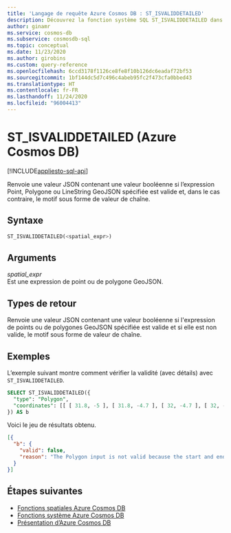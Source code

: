 ```yaml
---
title: 'Langage de requête Azure Cosmos DB : ST_ISVALIDDETAILED'
description: Découvrez la fonction système SQL ST_ISVALIDDETAILED dans Azure Cosmos DB.
author: ginamr
ms.service: cosmos-db
ms.subservice: cosmosdb-sql
ms.topic: conceptual
ms.date: 11/23/2020
ms.author: girobins
ms.custom: query-reference
ms.openlocfilehash: 6ccd3178f1126ce8fe8f10b126dc6eadaf72bf53
ms.sourcegitcommit: 1bf144dc5d7c496c4abeb95fc2f473cfa0bbed43
ms.translationtype: HT
ms.contentlocale: fr-FR
ms.lasthandoff: 11/24/2020
ms.locfileid: "96004413"
---
```

# <a name="st_isvaliddetailed-azure-cosmos-db"></a>ST_ISVALIDDETAILED (Azure Cosmos DB)
[!INCLUDE[appliesto-sql-api](includes/appliesto-sql-api.md)]

 Renvoie une valeur JSON contenant une valeur booléenne si l’expression Point, Polygone ou LineString GeoJSON spécifiée est valide et, dans le cas contraire, le motif sous forme de valeur de chaîne.  
  
## <a name="syntax"></a>Syntaxe
  
```sql
ST_ISVALIDDETAILED(<spatial_expr>)  
```  
  
## <a name="arguments"></a>Arguments
  
*spatial_expr*  
   Est une expression de point ou de polygone GeoJSON.  
  
## <a name="return-types"></a>Types de retour
  
  Renvoie une valeur JSON contenant une valeur booléenne si l'expression de points ou de polygones GeoJSON spécifiée est valide et si elle est non valide, le motif sous forme de valeur de chaîne.  
  
## <a name="examples"></a>Exemples
  
  L’exemple suivant montre comment vérifier la validité (avec détails) avec `ST_ISVALIDDETAILED`.  
  
```sql
SELECT ST_ISVALIDDETAILED({   
  "type": "Polygon",   
  "coordinates": [[ [ 31.8, -5 ], [ 31.8, -4.7 ], [ 32, -4.7 ], [ 32, -5 ] ]]  
}) AS b 
```  
  
 Voici le jeu de résultats obtenu.  
  
```json
[{  
  "b": {
    "valid": false,
    "reason": "The Polygon input is not valid because the start and end points of the ring number 1 are not the same. Each ring of a polygon must have the same start and end points."   
  }  
}]  
```  

## <a name="next-steps"></a>Étapes suivantes

- [Fonctions spatiales Azure Cosmos DB](sql-query-spatial-functions.md)
- [Fonctions système Azure Cosmos DB](sql-query-system-functions.md)
- [Présentation d’Azure Cosmos DB](introduction.md)
